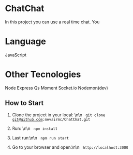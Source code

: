 # ChatChat

In this project you can use a real time chat. You

# Language
JavaScript

# Other Tecnologies
Node
Express
Qs
Moment
Socket.io
Nodemon(dev)


## How to Start

1. Clone the project in your local: \n\n
    <code> git clone git@github.com:mevairmc/ChatChat.git</code>

2. Run: \n\n
    <code> npm install </code>

3. Last run:\n\n
    <code> npm run start </code>

4. Go to your browser and open:\n\n
    <code> http://localhost:3000 </code>
